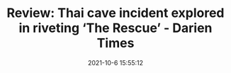 ---
"title": "Review: Thai cave incident explored in riveting ‘The Rescue’ - Darien Times"
"date": "2021-10-6 15:55:12"
"feed_name": "GOOGLENEWSCONSTRUCTION"
"feed_website": "https://news.google.com/search?q=construction%2Bincident&hl=en-US&gl=US&ceid=US:en"
"feed_rss": "https://news.google.com/rss/search?q=construction%2Bincident&hl=en-US&gl=US&ceid=US:en"
"link": "https://www.darientimes.com/entertainment/article/Review-Thai-cave-incident-explored-in-riveting-16513449.php"
"source": "{'href': 'https://www.darientimes.com', 'title': 'Darien Times'}"
"file": "_posts/2021-1-1-be4c1ccc157c0c5e30a42d7f065c6d5219d0408f.md"
"accident": "1"
"drilling": "0"
"dead": "0"
"injured": "0"
"arrested": "0"
"place": "unknown place"
"where": "unknown site"
"causes": "unknown"
"place_uri": "unknown place"
---